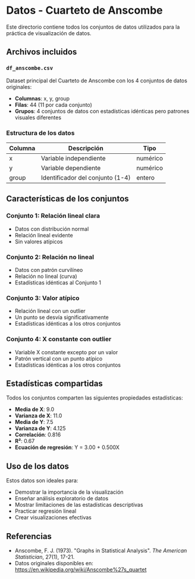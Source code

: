 # Datos - Cuarteto de Anscombe

Este directorio contiene todos los conjuntos de datos utilizados para la práctica de visualización de datos.

## Archivos incluidos

### `df_anscombe.csv`
Dataset principal del Cuarteto de Anscombe con los 4 conjuntos de datos originales:
- **Columnas**: x, y, group
- **Filas**: 44 (11 por cada conjunto)
- **Grupos**: 4 conjuntos de datos con estadísticas idénticas pero patrones visuales diferentes

### Estructura de los datos

| Columna | Descripción | Tipo |
|---------|-------------|------|
| x | Variable independiente | numérico |
| y | Variable dependiente | numérico |
| group | Identificador del conjunto (1-4) | entero |

## Características de los conjuntos

### Conjunto 1: Relación lineal clara
- Datos con distribución normal
- Relación lineal evidente
- Sin valores atípicos

### Conjunto 2: Relación no lineal
- Datos con patrón curvilíneo
- Relación no lineal (curva)
- Estadísticas idénticas al Conjunto 1

### Conjunto 3: Valor atípico
- Relación lineal con un outlier
- Un punto se desvía significativamente
- Estadísticas idénticas a los otros conjuntos

### Conjunto 4: X constante con outlier
- Variable X constante excepto por un valor
- Patrón vertical con un punto atípico
- Estadísticas idénticas a los otros conjuntos

## Estadísticas compartidas

Todos los conjuntos comparten las siguientes propiedades estadísticas:

- **Media de X**: 9.0
- **Varianza de X**: 11.0
- **Media de Y**: 7.5
- **Varianza de Y**: 4.125
- **Correlación**: 0.816
- **R²**: 0.67
- **Ecuación de regresión**: Y = 3.00 + 0.500X

## Uso de los datos

Estos datos son ideales para:
- Demostrar la importancia de la visualización
- Enseñar análisis exploratorio de datos
- Mostrar limitaciones de las estadísticas descriptivas
- Practicar regresión lineal
- Crear visualizaciones efectivas

## Referencias

- Anscombe, F. J. (1973). "Graphs in Statistical Analysis". *The American Statistician*, 27(1), 17-21.
- Datos originales disponibles en: https://en.wikipedia.org/wiki/Anscombe%27s_quartet
